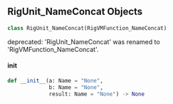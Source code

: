 ## RigUnit_NameConcat Objects

```python
class RigUnit_NameConcat(RigVMFunction_NameConcat)
```

deprecated: 'RigUnit_NameConcat' was renamed to 'RigVMFunction_NameConcat'.

<a id="unreal.RigUnit_NameConcat.__init__"></a>

#### __init__

```python
def __init__(a: Name = "None",
             b: Name = "None",
             result: Name = "None") -> None
```

<a id="unreal.RigVMFunction_NameTruncate"></a>